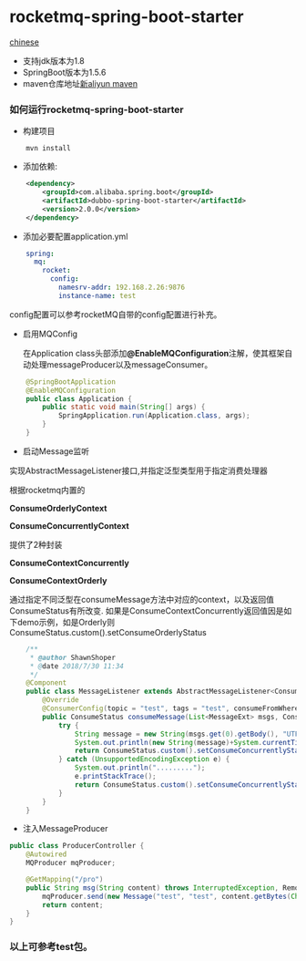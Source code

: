 rocketmq-spring-boot-starter
===================================

[chinese](https://github.com/AlittleBitch/spring-boot-starter-rocketmq/blob/master/README.md)

* 支持jdk版本为1.8
* SpringBoot版本为1.5.6
* maven仓库地址[新aliyun maven](https://maven.aliyun.com/repository/public)

### 如何运行rocketmq-spring-boot-starter

* 构建项目

```shell
	mvn install
```

* 添加依赖:


```xml
    <dependency>
        <groupId>com.alibaba.spring.boot</groupId>
        <artifactId>dubbo-spring-boot-starter</artifactId>
        <version>2.0.0</version>
    </dependency>
```

* 添加必要配置application.yml

```yaml
	spring:
	  mq:
	    rocket:
	      config:
	        namesrv-addr: 192.168.2.26:9876
	        instance-name: test
```
config配置可以参考rocketMQ自带的config配置进行补充。

* 启用MQConfig

	在Application class头部添加<b>@EnableMQConfiguration</b>注解，使其框架自动处理messageProducer以及messageConsumer。

```java
	@SpringBootApplication
	@EnableMQConfiguration
	public class Application {
	    public static void main(String[] args) {
	        SpringApplication.run(Application.class, args);
	    }
	}
```

* 启动Message监听

 实现AbstractMessageListener接口,并指定泛型类型用于指定消费处理器

根据rocketmq内置的

<b>ConsumeOrderlyContext</b>

<b>ConsumeConcurrentlyContext</b>

提供了2种封装

<b>ConsumeContextConcurrently</b>

<b>ConsumeContextOrderly</b>

通过指定不同泛型在consumeMessage方法中对应的context，以及返回值ConsumeStatus有所改变.
如果是ConsumeContextConcurrently返回值因是如下demo示例，如是Orderly则ConsumeStatus.custom().setConsumeOrderlyStatus

```java
	/**
	 * @author ShawnShoper
	 * @date 2018/7/30 11:34
	 */
	@Component
	public class MessageListener extends AbstractMessageListener<ConsumeContextConcurrently> {
	    @Override
	    @ConsumerConfig(topic = "test", tags = "test", consumeFromWhere = ConsumeFromWhere.CONSUME_FROM_LAST_OFFSET)
	    public ConsumeStatus consumeMessage(List<MessageExt> msgs, ConsumeContextConcurrently context) {
	        try {
	            String message = new String(msgs.get(0).getBody(), "UTF-8");
	            System.out.println(new String(message)+System.currentTimeMillis());
	            return ConsumeStatus.custom().setConsumeConcurrentlyStatus(ConsumeConcurrentlyStatus.CONSUME_SUCCESS);
	        } catch (UnsupportedEncodingException e) {
	            System.out.println(".........");
	            e.printStackTrace();
	            return ConsumeStatus.custom().setConsumeConcurrentlyStatus(ConsumeConcurrentlyStatus.RECONSUME_LATER);
	        }
	    }
	}

```
* 注入MessageProducer

```java
public class ProducerController {
    @Autowired
    MQProducer mqProducer;

    @GetMapping("/pro")
    public String msg(String content) throws InterruptedException, RemotingException, MQClientException, MQBrokerException {
        mqProducer.send(new Message("test", "test", content.getBytes(Charset.forName("UTF-8"))));
        return content;
    }
}
```

###	以上可参考test包。